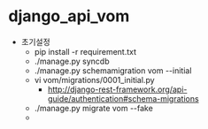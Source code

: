 django_api_vom
==============

* 초기설정
  * pip install -r requirement.txt
  * ./manage.py syncdb
  * ./manage.py schemamigration vom --initial
  * vi vom/migrations/0001_initial.py
     * http://django-rest-framework.org/api-guide/authentication#schema-migrations
  * ./manage.py migrate vom --fake
  * 
